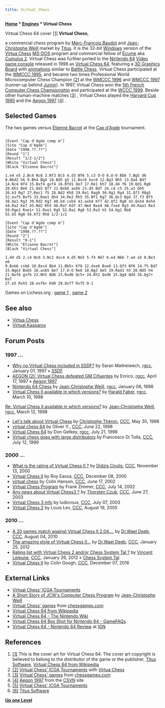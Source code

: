```yaml
---
title: Virtual Chess
---
```

**[Home](Home "Home") \* [Engines](Engines "Engines") \* Virtual Chess**



 [](https://en.wikipedia.org/wiki/File:Virtual_chess64.jpg) Virtual Chess 64 cover <a id="cite-note-1" href="#cite-ref-1">[1]</a> 
**Virtual Chess**,  

a commercial chess program by [Marc-François Baudot](Marc-Fran%C3%A7ois_Baudot "Marc-François Baudot") and [Jean-Christophe Weill](Jean-Christophe_Weill "Jean-Christophe Weill") market by [Titus](index.php?title=Titus&action=edit&redlink=1 "Titus (page does not exist)"). It is the 32-bit [Windows](Windows "Windows") version of the [Virtua Chess](Virtua_Chess "Virtua Chess") [MS-DOS](MS-DOS "MS-DOS") program and commercial fellow of [Écume](%C3%89cume "Écume") aka [Cumulus 2](Cumulus "Cumulus").
Virtual Chess was further ported to the [Nintendo 64](https://en.wikipedia.org/wiki/Nintendo_64) [Video game console](https://en.wikipedia.org/wiki/Video_game_console) released in 1998 as [Virtual Chess 64](https://en.wikipedia.org/wiki/Virtual_Chess_64), featuring a [3D Graphics Board](3D_Graphics_Board "3D Graphics Board") with [animations](https://en.wikipedia.org/wiki/Computer_animation) similar to [Battle Chess](Battle_Chess "Battle Chess"). 
Virtual Chess participated at the [WMCCC 1995](WMCCC_1995 "WMCCC 1995"), and became two times Professional World Microcomputer Chess Champion <a id="cite-note-2" href="#cite-ref-2">[2]</a> at the [WMCCC 1996](WMCCC_1996 "WMCCC 1996") and [WMCCC 1997](WMCCC_1997 "WMCCC 1997") (runner-up behind [Junior](Junior "Junior")). In 1997, Virtual Chess won the [5th French Computer Chess Championship](FCCC_1997 "FCCC 1997") and participated at the [WCCC 1999](WCCC_1999 "WCCC 1999"). Beside other human-machine matches <a id="cite-note-3" href="#cite-ref-3">[3]</a> , Virtual Chess played the [Harvard Cup 1995](Harvard_Cup_1995 "Harvard Cup 1995") and the [Aegon 1997](Aegon_1997 "Aegon 1997") <a id="cite-note-4" href="#cite-ref-4">[4]</a> . 



## Selected Games


The two games versus [Étienne Bacrot](https://en.wikipedia.org/wiki/%C3%89tienne_Bacrot) at the [Cap d'Agde](https://en.wikipedia.org/wiki/Cap_d%27Agde) tournament.




```

[Event "Cap d'Agde comp m"]
[Site "Cap d'Agde"]
[Date "1998.??.??"]
[Round "1"]
[Result "1/2-1/2"]
[White "Virtual Chess"]
[Black "Étienne Bacrot"]

1.e4 e5 2.Bc4 Nc6 3.Nf3 Bc5 4.d3 Nf6 5.c3 O-O 6.O-O Bb6 7.Bg5 d6
8.Nbd2 h6 9.Bh4 Bg4 10.Bd5 g5 11.Bxc6 bxc6 12.Bg3 Nh5 13.Qa4 Bd7
14.Nc4 Nf4 15.Bxf4 gxf4 16.Rfd1 Qe7 17.Re1 Kh7 18.d4 f6 19.Qd1 Rg8
20.Kh1 Be6 21.Qd3 Qf7 22.Nxb6 axb6 23.d5 Bd7 24.c4 c5 25.a3 Qh5
26.b3 Rg7 27.Rec1 f5 28.Nd2 Kh8 29.Re1 Rag8 30.Rg1 Rg4 31.Qf3 R8g5
32.exf5 Bxf5 33.Rae1 Qh4 34.Re2 Rh5 35.Nf1 Rg7 36.Qc3 Bg4 37.f3 Bf5
38.Qe1 Rg3 39.Rd2 Kg7 40.b4 cxb4 41.axb4 Kf7 42.Qf2 Rg8 43.Qxh4 Rxh4
44.Ra2 Ke7 45.Nd2 Rh5 46.Ra7 Kd7 47.Ne4 Bxe4 48.fxe4 Rg3 49.Raa1 Re3
50.Rge1 Rxe1+ 51.Rxe1 Rg5 52.Ra1 Rg8 53.Ra3 h5 54.Kg1 Rb8
55.b5 Rg8 56.Kf2 Rh8 1/2-1/2

[Event "Cap d'Agde comp m"]
[Site "Cap d'Agde"]
[Date "1998.??.??"]
[Round "2"]
[Result "0-1"]
[White "Étienne Bacrot"]
[Black "Virtual Chess"]

1.d4 d5 2.c4 Nc6 3.Nc3 dxc4 4.d5 Ne5 5.f4 Nd7 6.e4 Nb6 7.a4 a5 8.Be3 e6
9.Bxb6 cxb6 10.Bxc4 Bb4 11.Bb5+ Kf8 12.dxe6 Bxe6 13.Qf3 Nf6 14.f5 Bd7
15.Nge2 Bxb5 16.axb5 Qe7 17.O-O Re8 18.Ng3 Qe5 19.Rad1 h5 20.Nd5 h4
21.Nxf6 gxf6 22.Nh5 Bd6 23.Rxd6 Qc5+ 24.Kh1 Qxd6 25.Qg4 Qd4 26.Qg7+ Ke7
27.e5 Rxh5 28.exf6+ Kd8 29.Qxf7 Rxf5 0-1

```

Games on Lichess.org : [game 1](https://fr.lichess.org/fRtgbyuB) , [game 2](https://fr.lichess.org/qjfFJLPj)



## See also


* [Virtua Chess](Virtua_Chess "Virtua Chess")
* [Virtual Kasparov](Virtual_Kasparov "Virtual Kasparov")


## Forum Posts


### 1997 ...


* [Why no Virtual Chess included in SSDF?](https://groups.google.com/d/msg/rec.games.chess.computer/azA2sPMuZ08/GxdwWhA37hAJ) by Saran Maitreiwech, [rgcc](Computer_Chess_Forums "Computer Chess Forums"), January 01, 1997 » [SSDF](SSDF "SSDF")
* [AEGON (2): Virtual Chess defeated GM Cifuentes](https://groups.google.com/d/msg/rec.games.chess.computer/-x8jh40DsoY/WaikvfwMfKsJ) by Enrico, [rgcc](Computer_Chess_Forums "Computer Chess Forums"), April 17, 1997 » [Aegon 1997](Aegon_1997 "Aegon 1997")
* [Nintendo 64 Chess](https://groups.google.com/d/msg/rec.games.chess.computer/UR_Q5Wfm8u0/K6Vs6X7XIKYJ) by [Jean-Christophe Weill](Jean-Christophe_Weill "Jean-Christophe Weill"), [rgcc](Computer_Chess_Forums "Computer Chess Forums"), January 06, 1998
* [Virtual Chess II available in which versions?](https://groups.google.com/d/msg/rec.games.chess.computer/B9VvpZvmGHU/Fsk8JkvZec0J) by [Harald Faber](index.php?title=Harald_Faber&action=edit&redlink=1 "Harald Faber (page does not exist)"), [rgcc](Computer_Chess_Forums "Computer Chess Forums"), March 10, 1998


 [Re: Virtual Chess II available in which versions?](https://groups.google.com/d/msg/rec.games.chess.computer/B9VvpZvmGHU/qg6ZafUJZ88J) by [Jean-Christophe Weill](Jean-Christophe_Weill "Jean-Christophe Weill"), [rgcc](Computer_Chess_Forums "Computer Chess Forums"), March 12, 1998
* [Let's talk about Virtual Chess](https://www.stmintz.com/ccc/index.php?id=19551) by [Christophe Théron](Christophe_Th%C3%A9ron "Christophe Théron"), [CCC](CCC "CCC"), May 30, 1998
* [virtual chess 64](https://www.stmintz.com/ccc/index.php?id=21105) by Oliver Y., [CCC](CCC "CCC"), June 22, 1998
* [Virtual Chess 64](https://groups.google.com/d/msg/rec.games.chess.computer/QCMe2a7kN6E/yM1Rr82m0MkJ) by Don Getkey, [rgcc](Computer_Chess_Forums "Computer Chess Forums"), July 21, 1998
* [Virtual chess goes with large distributors](https://www.stmintz.com/ccc/index.php?id=60120) by Francesco Di Tolla, [CCC](CCC "CCC"), July 12, 1999


### 2000 ...


* [What is the rating of Virtual Chess II ?](https://www.stmintz.com/ccc/index.php?id=138229) by [Didzis Cirulis](index.php?title=Didzis_Cirulis&action=edit&redlink=1 "Didzis Cirulis (page does not exist)"), [CCC](CCC "CCC"), November 13, 2000
* [Virtual Chess II](https://www.stmintz.com/ccc/index.php?id=143726) by Roy Eassa, [CCC](CCC "CCC"), December 08, 2000
* [virtual chess](https://www.stmintz.com/ccc/index.php?id=235867) by Colin Hanson, [CCC](CCC "CCC"), June 17, 2002
* [Virtual Chess Program](https://www.stmintz.com/ccc/index.php?id=240471) by Frank Zimmer, [CCC](CCC "CCC"), July 14, 2002
* [Any news about Virtual Chess3 ?](https://www.stmintz.com/ccc/index.php?id=303307) by [Thorsten Czub](Thorsten_Czub "Thorsten Czub"), [CCC](CCC "CCC"), June 27, 2003
* [Virtual Chess 3 info](https://www.stmintz.com/ccc/index.php?id=305178) by ludicrous, [CCC](CCC "CCC"), July 07, 2003
* [Virtual Chess 2](https://www.stmintz.com/ccc/index.php?id=443144) by Louis Lev, [CCC](CCC "CCC"), August 19, 2005


### 2010 ...


* [A 20 games match against Virtual Chess II 2.04....](http://www.talkchess.com/forum/viewtopic.php?t=35689) by [Dr.Wael Deeb](index.php?title=Dr.Wael_Deeb&action=edit&redlink=1 "Dr.Wael Deeb (page does not exist)"), [CCC](CCC "CCC"), August 04, 2010
* [The amazing style of Virtual Chess II...](http://www.talkchess.com/forum/viewtopic.php?t=42164) by [Dr.Wael Deeb](index.php?title=Dr.Wael_Deeb&action=edit&redlink=1 "Dr.Wael Deeb (page does not exist)"), [CCC](CCC "CCC"), January 25, 2012
* [Rating list with Virtual Chess 2 and/or Chess System Tal ?](http://www.talkchess.com/forum/viewtopic.php?t=42174) by [Vincent Lejeune](index.php?title=Vincent_Lejeune&action=edit&redlink=1 "Vincent Lejeune (page does not exist)"), [CCC](CCC "CCC"), January 26, 2012 » [Chess System Tal](Chess_System_Tal "Chess System Tal")
* [Virtual Chess II](http://www.talkchess.com/forum/viewtopic.php?t=62413) by Colin Gough, [CCC](CCC "CCC"), December 07, 2016


## External Links


* [Virtual Chess' ICGA Tournaments](https://www.game-ai-forum.org/icga-tournaments/program.php?id=13)
* [A Short Story of JCW's Computer Chess Program](http://recherche.enac.fr/~weill/chess.html) by [Jean-Christophe Weill](Jean-Christophe_Weill "Jean-Christophe Weill")
* [Virtual Chess' games](http://www.chessgames.com/perl/chessplayer?pid=18918) from [chessgames.com](http://www.chessgames.com/index.html)
* [Virtual Chess 64 from Wikipedia](https://en.wikipedia.org/wiki/Virtual_Chess_64)
* [Virtual Chess 64 - The Nintendo Wiki](http://nintendo.wikia.com/wiki/Virtual_Chess_64)
 * [Virtual Chess 64 Box Shot for Nintendo 64 - GameFAQs](http://www.gamefaqs.com/n64/199208-virtual-chess-64/images/box-28084) 
* [Virtual Chess 64 - Nintendo 64 Review](http://ign64.ign.com/articles/152/152317p1.html) at [IGN](https://en.wikipedia.org/wiki/IGN)


## References


1. <a id="cite-ref-1" href="#cite-note-1">[1]</a> This is the cover art for Virtual Chess 64. The cover art copyright is believed to belong to the distributor of the game or the publisher, [Titus Software](index.php?title=Titus&action=edit&redlink=1 "Titus (page does not exist)"), [Virtual Chess 64 from Wikipedia](https://en.wikipedia.org/wiki/Virtual_Chess_64)
2. <a id="cite-ref-2" href="#cite-note-2">[2]</a> [Virtual Chess' ICGA Tournaments](https://www.game-ai-forum.org/icga-tournaments/program.php?id=13) with [Virtua Chess](Virtua_Chess "Virtua Chess")
3. <a id="cite-ref-3" href="#cite-note-3">[3]</a> [Virtual Chess' games](http://www.chessgames.com/perl/ezsearch.pl?search=Virtual+Chess) from [chessgames.com](http://www.chessgames.com/index.html)
4. <a id="cite-ref-4" href="#cite-note-4">[4]</a> [Aegon 1997](http://www.csvn.nl/index.php?option=com_content&task=view&id=123&Itemid=50) from the [CSVN](CSVN "CSVN") site
5. <a id="cite-ref-5" href="#cite-note-5">[5]</a> [Virtual Chess' ICGA Tournaments](https://www.game-ai-forum.org/icga-tournaments/program.php?id=13)
6. <a id="cite-ref-6" href="#cite-note-6">[6]</a> [Titus Software](https://en.wikipedia.org/wiki/Titus_Software)

**[Up one Level](Engines "Engines")**







 
